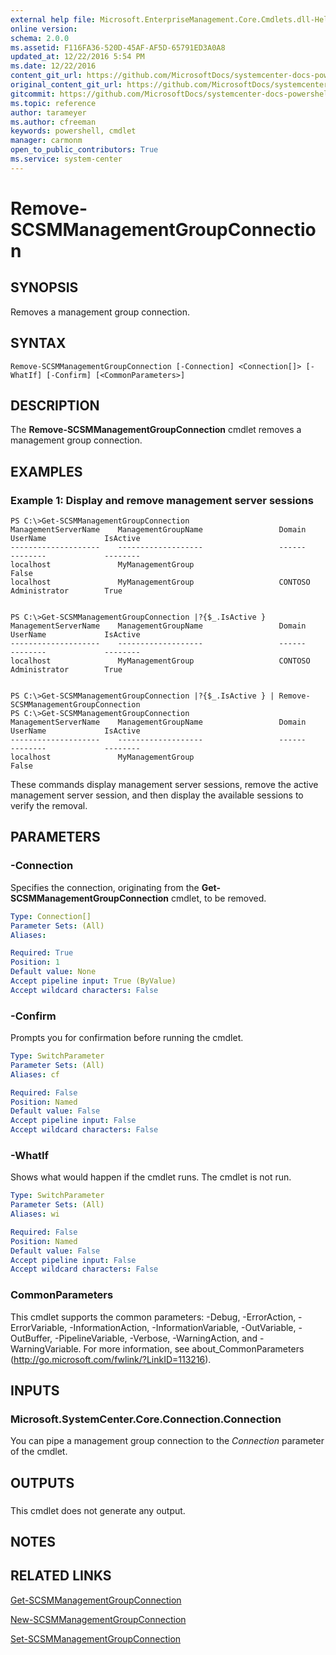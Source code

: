 ```yaml
---
external help file: Microsoft.EnterpriseManagement.Core.Cmdlets.dll-Help.xml
online version: 
schema: 2.0.0
ms.assetid: F116FA36-520D-45AF-AF5D-65791ED3A0A8
updated_at: 12/22/2016 5:54 PM
ms.date: 12/22/2016
content_git_url: https://github.com/MicrosoftDocs/systemcenter-docs-powershell/blob/master/systemcenter-cmdlets/SystemCenter2016/ServiceManagerCore/vlatest/Remove-SCSMManagementGroupConnection.md
original_content_git_url: https://github.com/MicrosoftDocs/systemcenter-docs-powershell/blob/master/systemcenter-cmdlets/SystemCenter2016/ServiceManagerCore/vlatest/Remove-SCSMManagementGroupConnection.md
gitcommit: https://github.com/MicrosoftDocs/systemcenter-docs-powershell/blob/17c3a51bd892aad46c731d9f381f0704b4815004/systemcenter-cmdlets/SystemCenter2016/ServiceManagerCore/vlatest/Remove-SCSMManagementGroupConnection.md
ms.topic: reference
author: tarameyer
ms.author: cfreeman
keywords: powershell, cmdlet
manager: carmonm
open_to_public_contributors: True
ms.service: system-center
---
```


# Remove-SCSMManagementGroupConnection

## SYNOPSIS
Removes a management group connection.

## SYNTAX

```
Remove-SCSMManagementGroupConnection [-Connection] <Connection[]> [-WhatIf] [-Confirm] [<CommonParameters>]
```

## DESCRIPTION
The **Remove-SCSMManagementGroupConnection** cmdlet removes a management group connection.

## EXAMPLES

### Example 1: Display and remove management server sessions
```
PS C:\>Get-SCSMManagementGroupConnection
ManagementServerName    ManagementGroupName                 Domain          UserName             IsActive
--------------------    -------------------                 ------          --------             --------
localhost               MyManagementGroup                                                        False
localhost               MyManagementGroup                   CONTOSO         Administrator        True


PS C:\>Get-SCSMManagementGroupConnection |?{$_.IsActive }
ManagementServerName    ManagementGroupName                 Domain          UserName             IsActive
--------------------    -------------------                 ------          --------             --------
localhost               MyManagementGroup                   CONTOSO         Administrator        True


PS C:\>Get-SCSMManagementGroupConnection |?{$_.IsActive } | Remove-SCSMManagementGroupConnection
PS C:\>Get-SCSMManagementGroupConnection
ManagementServerName    ManagementGroupName                 Domain          UserName             IsActive
--------------------    -------------------                 ------          --------             --------
localhost               MyManagementGroup                                                        False
```

These commands display management server sessions, remove the active management server session, and then display the available sessions to verify the removal.

## PARAMETERS

### -Connection
Specifies the connection, originating from the **Get-SCSMManagementGroupConnection** cmdlet, to be removed.

```yaml
Type: Connection[]
Parameter Sets: (All)
Aliases: 

Required: True
Position: 1
Default value: None
Accept pipeline input: True (ByValue)
Accept wildcard characters: False
```

### -Confirm
Prompts you for confirmation before running the cmdlet.

```yaml
Type: SwitchParameter
Parameter Sets: (All)
Aliases: cf

Required: False
Position: Named
Default value: False
Accept pipeline input: False
Accept wildcard characters: False
```

### -WhatIf
Shows what would happen if the cmdlet runs.
The cmdlet is not run.

```yaml
Type: SwitchParameter
Parameter Sets: (All)
Aliases: wi

Required: False
Position: Named
Default value: False
Accept pipeline input: False
Accept wildcard characters: False
```

### CommonParameters
This cmdlet supports the common parameters: -Debug, -ErrorAction, -ErrorVariable, -InformationAction, -InformationVariable, -OutVariable, -OutBuffer, -PipelineVariable, -Verbose, -WarningAction, and -WarningVariable. For more information, see about_CommonParameters (http://go.microsoft.com/fwlink/?LinkID=113216).

## INPUTS

### Microsoft.SystemCenter.Core.Connection.Connection
You can pipe a management group connection to the *Connection* parameter of the cmdlet.

## OUTPUTS

###  
This cmdlet does not generate any output.

## NOTES

## RELATED LINKS

[Get-SCSMManagementGroupConnection](xref:SystemCenter2016/ServiceManagerCore/vlatest/Get-SCSMManagementGroupConnection.md)

[New-SCSMManagementGroupConnection](xref:SystemCenter2016/ServiceManagerCore/vlatest/New-SCSMManagementGroupConnection.md)

[Set-SCSMManagementGroupConnection](xref:SystemCenter2016/ServiceManagerCore/vlatest/Set-SCSMManagementGroupConnection.md)

